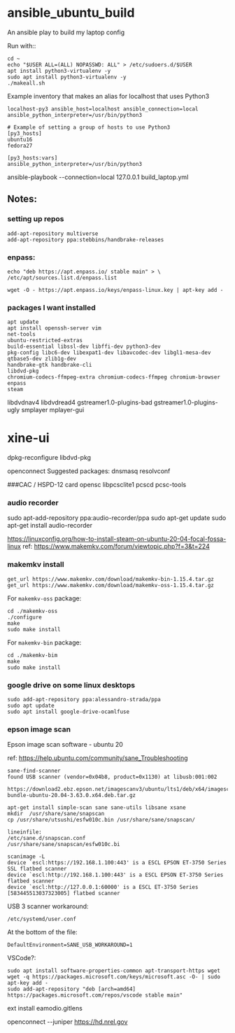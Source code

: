 # ansible_ubuntu_build
An ansible play to build my laptop config

Run with::

    cd ~
    echo "$USER ALL=(ALL) NOPASSWD: ALL" > /etc/sudoers.d/$USER
    apt install python3-virtualenv -y
    sudo apt install python3-virtualenv -y
    ./makeall.sh


Example inventory that makes an alias for localhost that uses Python3

    localhost-py3 ansible_host=localhost ansible_connection=local ansible_python_interpreter=/usr/bin/python3
    
    # Example of setting a group of hosts to use Python3
    [py3_hosts]
    ubuntu16
    fedora27
    
    [py3_hosts:vars]
    ansible_python_interpreter=/usr/bin/python3


ansible-playbook --connection=local 127.0.0.1 build_laptop.yml
## Notes:

### setting up repos

    add-apt-repository multiverse
    add-apt-repository ppa:stebbins/handbrake-releases

### enpass:

    echo "deb https://apt.enpass.io/ stable main" > \
    /etc/apt/sources.list.d/enpass.list

    wget -O - https://apt.enpass.io/keys/enpass-linux.key | apt-key add -

### packages I want installed

    apt update
    apt install openssh-server vim 
    net-tools
    ubuntu-restricted-extras
    build-essential libssl-dev libffi-dev python3-dev
    pkg-config libc6-dev libexpat1-dev libavcodec-dev libgl1-mesa-dev qtbase5-dev zlib1g-dev 
    handbrake-gtk handbrake-cli 
    libdvd-pkg
    chromium-codecs-ffmpeg-extra chromium-codecs-ffmpeg chromium-browser
    enpass
    steam

libdvdnav4 
libdvdread4
gstreamer1.0-plugins-bad 
gstreamer1.0-plugins-ugly
smplayer mplayer-gui
# xine-ui
dpkg-reconfigure libdvd-pkg

openconnect
Suggested packages:
  dnsmasq resolvconf

###CAC / HSPD-12 card
opensc libpcsclite1 pcscd pcsc-tools

### audio recorder
sudo apt-add-repository ppa:audio-recorder/ppa
sudo apt-get update
sudo apt-get install audio-recorder

https://linuxconfig.org/how-to-install-steam-on-ubuntu-20-04-focal-fossa-linux
ref: https://www.makemkv.com/forum/viewtopic.php?f=3&t=224

### makemkv install
    get_url https://www.makemkv.com/download/makemkv-bin-1.15.4.tar.gz
    get_url https://www.makemkv.com/download/makemkv-oss-1.15.4.tar.gz

For `makemkv-oss` package:

    cd ./makemkv-oss
    ./configure
    make
    sudo make install

For `makemkv-bin` package:

    cd ./makemkv-bim
    make
    sudo make install

### google drive on some linux desktops

    sudo add-apt-repository ppa:alessandro-strada/ppa
    sudo apt update
    sudo apt install google-drive-ocamlfuse


### epson image scan

Epson image scan software - ubuntu 20

ref: https://help.ubuntu.com/community/sane_Troubleshooting

    sane-find-scanner
    found USB scanner (vendor=0x04b8, product=0x1130) at libusb:001:002

    https://download2.ebz.epson.net/imagescanv3/ubuntu/lts1/deb/x64/imagescan-bundle-ubuntu-20.04-3.63.0.x64.deb.tar.gz

    apt-get install simple-scan sane sane-utils libsane xsane
    mkdir  /usr/share/sane/snapscan
    cp /usr/share/utsushi/esfw010c.bin /usr/share/sane/snapscan/

    lineinfile:
    /etc/sane.d/snapscan.conf
    /usr/share/sane/snapscan/esfw010c.bi

    scanimage -L
    device `escl:https://192.168.1.100:443' is a ESCL EPSON ET-3750 Series SSL flatbed scanner
    device `escl:http://192.168.1.100:443' is a ESCL EPSON ET-3750 Series flatbed scanner
    device `escl:http://127.0.0.1:60000' is a ESCL ET-3750 Series [583445513037323005] flatbed scanner

USB 3 scanner workaround:

    /etc/systemd/user.conf
    
At the bottom of the file:

    DefaultEnvironment=SANE_USB_WORKAROUND=1

VSCode?:

    sudo apt install software-properties-common apt-transport-https wget
    wget -q https://packages.microsoft.com/keys/microsoft.asc -O- | sudo apt-key add -
    sudo add-apt-repository "deb [arch=amd64] https://packages.microsoft.com/repos/vscode stable main"


ext install eamodio.gitlens


openconnect --juniper  https://hd.nrel.gov